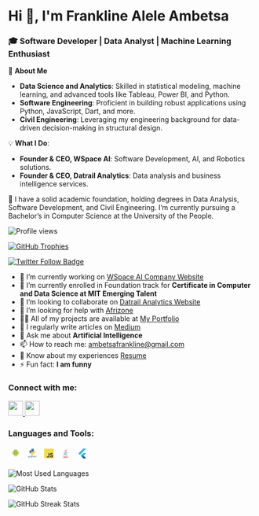 # Hi 👋, I'm Frankline Alele Ambetsa

### 🎓 Software Developer | Data Analyst | Machine Learning Enthusiast

🚀 **About Me**
- **Data Science and Analytics**: Skilled in statistical modeling, machine learning, and advanced tools like Tableau, Power BI, and Python.
- **Software Engineering**: Proficient in building robust applications using Python, JavaScript, Dart, and more.
- **Civil Engineering**: Leveraging my engineering background for data-driven decision-making in structural design.

💡 **What I Do**:
- **Founder & CEO, WSpace AI**: Software Development, AI, and Robotics solutions.
- **Founder & CEO, Datrail Analytics**: Data analysis and business intelligence services.

📜 I have a solid academic foundation, holding degrees in Data Analysis, Software Development, and Civil Engineering. I’m currently pursuing a Bachelor’s in Computer Science at the University of the People.

![Profile views](https://komarev.com/ghpvc/?username=frank2446-dotcom&label=Profile%20views&color=0e75b6&style=flat)

[![GitHub Trophies](https://github-profile-trophy.vercel.app/?username=frank2446-dotcom)](https://github.com/ryo-ma/github-profile-trophy)

[![Twitter Follow Badge](https://img.shields.io/twitter/follow/@expert91617?logo=twitter&style=for-the-badge)](https://twitter.com/@expert91617)

- 🔭 I’m currently working on [WSpace AI Company Website](https://frank-expert.github.io/WW-Space-AI/)
- 🌱 I’m currently enrolled in Foundation track for **Certificate in Computer and Data Science at MIT Emerging Talent**
- 👯 I’m looking to collaborate on [Datrail Analytics Website](https://frank-expert.github.io/Datrail-Analytics/)
- 🤝 I’m looking for help with [Afrizone](https://frank-expert.github.io/afrizone/)
- 👨‍💻 All of my projects are available at [My Portfolio](https://frank2446-dotcom.github.io/my_portfolio_professional/)
- 📝 I regularly write articles on [Medium](https://medium.com/@ambetsafrankline)
- 💬 Ask me about **Artificial Intelligence**
- 📫 How to reach me: <ambetsafrankline@gmail.com>
- 📄 Know about my experiences [Resume](https://frank2446-dotcom.github.io/my_portfolio_professional/)
- ⚡ Fun fact: **I am funny**

### Connect with me:
<a href="https://twitter.com/@expert91617">
  <img src="https://raw.githubusercontent.com/rahuldkjain/github-profile-readme-generator/master/src/images/icons/Social/twitter.svg" width="30" height="30" />
</a>
<a href="https://instagram.com/ambetsa.frankline">
  <img src="https://raw.githubusercontent.com/rahuldkjain/github-profile-readme-generator/master/src/images/icons/Social/instagram.svg" width="30" height="30" />
</a>

### Languages and Tools:
<img src="https://raw.githubusercontent.com/devicons/devicon/master/icons/android/android-original-wordmark.svg" style="width: 20px; height: 20px; margin: 5px;" />
<img src="https://raw.githubusercontent.com/devicons/devicon/master/icons/python/python-original-wordmark.svg" style="width: 20px; height: 20px; margin: 5px;" />
<img src="https://raw.githubusercontent.com/devicons/devicon/master/icons/javascript/javascript-original.svg" style="width: 20px; height: 20px; margin: 5px;" />
<img src="https://raw.githubusercontent.com/devicons/devicon/master/icons/java/java-original-wordmark.svg" style="width: 20px; height: 20px; margin: 5px;" />
<img src="https://raw.githubusercontent.com/devicons/devicon/master/icons/flutter/flutter-original.svg" style="width: 20px; height: 20px; margin: 5px;" />

![Most Used Languages](https://github-readme-stats.vercel.app/api/top-langs?username=frank2446-dotcom&show_icons=true&locale=en&layout=compact)

![GitHub Stats](https://github-readme-stats.vercel.app/api?username=frank2446-dotcom&show_icons=true&locale=en)

![GitHub Streak Stats](https://github-readme-streak-stats.herokuapp.com/?user=frank2446-dotcom&)
